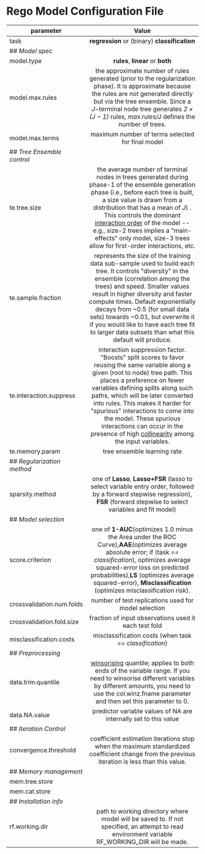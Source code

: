 # Rego Model Configuration File

| parameter  | Value|
| -------------- |:-----:|
| task | **regression** or (binary) **classification** | 
| ## *Model spec* | | 
| model.type | **rules**, **linear** or **both**| 
| model.max.rules | the approximate number of rules generated (prior to the regularization phase). It is approximate because the rules are not generated directly but via the tree ensemble. Since a *J*−terminal node tree generates *2 × (J − 1)* rules, *max.rules/J* defines the number of trees. | 
| model.max.terms | maximum number of terms selected for final model| 
| ## *Tree Ensemble control* | | 
| te.tree.size | the average number of terminal nodes in trees generated during phase-1 of the ensemble generation phase (i.e., before each tree is built, a size value is drawn from a distribution that has a mean of *J*) . This controls the dominant [interaction order](http://en.wikipedia.org/wiki/Interaction_(statistics)) of the model -- e.g., size-2 trees implies a "main-effects" only model, size-3 trees allow for first-order interactions, etc. | 
| te.sample.fraction | represents the size of the training data sub-sample used to build each tree. It controls "diversity" in the ensemble (correlation among the trees) and speed. Smaller values result in higher diversity and faster compute times. Default exponentially decays from ~0.5 (for small data sets) towards ~0.01, but overwrite it if you would like to have each tree fit to larger data subsets than what this default will produce.| 
| te.interaction.suppress | interaction suppression factor. "Boosts" split scores to favor reusing the same variable along a given (root to node) tree path. This places a preference on fewer variables defining splits along such paths, which will be later converted into rules. This makes it harder for "spurious" interactions to come into the model. These spurious interactions can occur in the presence of high [collinearity](http://en.wikipedia.org/wiki/Multicollinearity) among the input variables.| 
| te.memory.param | tree ensemble learning rate | 
| ## *Regularization method* | | 
| sparsity.method | one of **Lasso**, **Lasso+FSR** (lasso to select variable entry order, followed by a forward stepwise regression), **FSR** (forward stepwise to select variables and fit model) | 
| ## *Model selection* | | 
| score.criterion | one of **1-AUC**(optimizes 1.0 minus the Area under the ROC Curve),**AAE**(optimizes average absolute error; if (task == *classification*), optimizes average squared-error loss on predicted probabilities),**LS** (optimizes average squared-error), **Misclassification** (optimizes misclassification risk). | 
| crossvalidation.num.folds | number of test replications used for model selection| 
| crossvalidation.fold.size | fraction of input observations used it each test fold| 
| misclassification.costs | misclassification costs (when task == *classification*)| 
| ## *Preprocessing* | | 
|  data.trim.quantile | [winsorising](http://en.wikipedia.org/wiki/Winsorising) quantile; applies to both ends of the variable range. If you need to winsorise different variables by different amounts, you need to use the col.winz.fname parameter and then set this parameter to 0.| 
|  data.NA.value | predictor variable values of NA are internally set to this value| 
| ## *Iteration Control* | | 
| convergence.threshold | coefficient estimation iterations stop when the maximum standardized coefficient change from the previous iteration is less than this value.| 
| ## *Memory management* | | 
| mem.tree.store | | 
| mem.cat.store | | 
| ## *Installation info* | | 
| rf.working.dir | path to working directory where model will be saved to. If not specified, an attempt to read environment variable RF_WORKING_DIR will be made.| 

